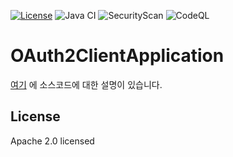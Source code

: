 [![License](https://img.shields.io/badge/License-Apache%20License%202.0-brightgreen.svg)][1]
![Java CI](https://github.com/andifalk/authorizationserver/workflows/Java%20CI/badge.svg)
![SecurityScan](https://github.com/andifalk/authorizationserver/workflows/SecurityScan/badge.svg?branch=master)
![CodeQL](https://github.com/andifalk/authorizationserver/workflows/CodeQL/badge.svg?branch=master)

# OAuth2ClientApplication

[여기](https://www.skyer9.pe.kr/wordpress/?p=2367) 에 소스코드에 대한 설명이 있습니다.

## License

Apache 2.0 licensed

[1]:http://www.apache.org/licenses/LICENSE-2.0.txt
